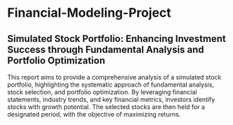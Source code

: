 # Financial-Modeling-Project

## Simulated Stock Portfolio: Enhancing Investment Success through Fundamental Analysis and Portfolio Optimization

This report aims to provide a comprehensive analysis of a simulated stock portfolio, highlighting the systematic approach of fundamental analysis, stock selection, and portfolio optimization. By leveraging financial statements, industry trends, and key financial metrics, investors identify stocks with growth potential. The selected stocks are then held for a designated period, with the objective of maximizing returns.
